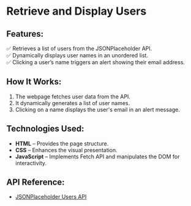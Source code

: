 # Retrieve and Display Users

## Features:
✅ Retrieves a list of users from the JSONPlaceholder API.  
✅ Dynamically displays user names in an unordered list.  
✅ Clicking a user’s name triggers an alert showing their email address.  

## How It Works:
1. The webpage fetches user data from the API.
2. It dynamically generates a list of user names.
3. Clicking on a name displays the user's email in an alert message.

## Technologies Used:
- **HTML** – Provides the page structure.
- **CSS** – Enhances the visual presentation.
- **JavaScript** – Implements Fetch API and manipulates the DOM for interactivity.

## API Reference:
- [JSONPlaceholder Users API](https://jsonplaceholder.typicode.com/users)

